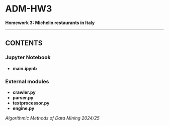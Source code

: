 # ADM-HW3

**Homework 3: Michelin restaurants in Italy**

---
## CONTENTS ##

### Jupyter Notebook ###
* **main.ipynb**

### External modules ###
* **crawler.py** 
* **parser.py**
* **textprocessor.py**
* **engine.py**



*Algorithmic Methods of Data Mining 2024/25*
